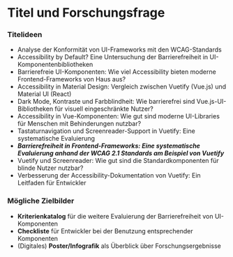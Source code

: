 # Titel und Forschungsfrage

### Titelideen
- Analyse der Konformität von UI-Frameworks mit den WCAG-Standards
- Accessibility by Default? Eine Untersuchung der Barrierefreiheit in UI-Komponentenbibliotheken
- Barrierefreie UI-Komponenten: Wie viel Accessibility bieten moderne Frontend-Frameworks von Haus aus?
- Accessibility in Material Design: Vergleich zwischen Vuetify (Vue.js) und Material UI (React)
- Dark Mode, Kontraste und Farbblindheit: Wie barrierefrei sind Vue.js-UI-Bibliotheken für visuell eingeschränkte Nutzer?
- Accessibility in Vue-Komponenten: Wie gut sind moderne UI-Libraries für Menschen mit Behinderungen nutzbar?
- Tastaturnavigation und Screenreader-Support in Vuetify: Eine systematische Evaluierung
- _**Barrierefreiheit in Frontend-Frameworks: Eine systematische Evaluierung anhand der WCAG 2.1 Standards am Beispiel von Vuetify**_
- Vuetify und Screenreader: Wie gut sind die Standardkomponenten für blinde Nutzer nutzbar?
- Verbesserung der Accessibility-Dokumentation von Vuetify: Ein Leitfaden für Entwickler

### Mögliche Zielbilder
- **Kriterienkatalog** für die weitere Evaluierung der Barrierefreiheit von UI-Komponenten
- **Checkliste** für Entwickler bei der Benutzung entsprechender Komponenten
- (Digitales) **Poster/Infografik** als Überblick über Forschungsergebnisse
